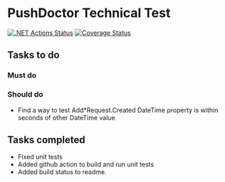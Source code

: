 # PushDoctor Technical Test

[![.NET Actions Status](https://github.com/jon241/PDRTechnicalTest/workflows/.NET/badge.svg)](https://github.com/jon241/PDRTechnicalTest/actions)
[![Coverage Status](https://coveralls.io/repos/github/jon241/PDRTechnicalTest/badge.svg)](https://coveralls.io/github/jon241/PDRTechnicalTest)

## Tasks to do

### Must do

### Should do
- Find a way to test Add*Request.Created DateTime property is within seconds of other DateTime value

## Tasks completed
- Fixed unit tests
- Added github action to build and run unit tests
- Added build status to readme.
